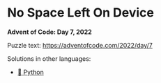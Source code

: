 # No Space Left On Device

**Advent of Code: Day 7, 2022**

Puzzle text: https://adventofcode.com/2022/day/7

Solutions in other languages:

- [🐍 Python](../../../../python/2022/07_no_space_left_on_device)
